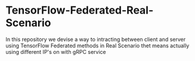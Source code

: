 # TensorFlow-Federated-Real-Scenario
In this repository we devise a way to intracting between client and server using TensorFlow Federated methods in Real Scenario thet means actually using different IP's on with gRPC service
